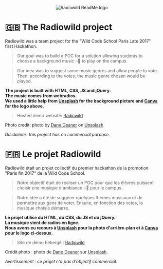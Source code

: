 <p align="center"><img src="https://s26.postimg.cc/qky3f61tl/radiowildlogocorne250.png" alt="Radiowild ReadMe logo")</p>

# 🇬🇧 The Radiowild project

Radiowild was a team project for the "Wild Code School Paris Late 2017" first Hackathon.

> Our goal was to build a POC for a solution allowing students to choose a background music 🎶🎷 to play on the campus.

> Our idea was to suggest some music genres and allow people to vote. Then, according to the votes, the music genre chosen would be played.

**The project is built with HTML, CSS, JS and jQuery.**  
**The music comes from webradios.**  
**We used a little help from [Unsplash](https://unsplash.com) for the background picture and [Canva](https://canva.com) for the logo above.**

> Hosted demo website: [Radiowild](https://codingk8.github.io/radiowild/)

Photo credit: photo by [Dane Deaner](https://unsplash.com/@danedeaner?utm_medium=referral&utm_campaign=photographer-credit&utm_content=creditBadge) on [Unsplash](https://unsplash.com).

*Disclaimer: this project has no commercial purpose.*

# 🇫🇷 Le projet Radiowild

Radiowild était un projet collectif du premier hackathon de la promotion "Paris fin 2017" de la Wild Code School.

> Notre objectif était de réaliser un POC pour que les élèvres puissent choisir une musique d'ambiance 🎶🎷 pour le campus.

> Notre idée a été de suggérer quelques thèmes musicaux et de permettre aux gens de voter. Ensuite, en fonction des votes, la musique choisie démarre.

**Le projet utilise du HTML, du CSS, du JS et du jQuery.**  
**La musique vient de radios en ligne.**  
**Nous avons eu recours à [Unsplash](https://unsplash.com) pour la photo d'arrière-plan et à [Canva](https://canva.com) pour le logo ci-dessus.**

> Site de démo hébergé : [Radiowild](https://codingk8.github.io/radiowild/)

Crédit photo : photo de [Dane Deaner](https://unsplash.com/@danedeaner?utm_medium=referral&utm_campaign=photographer-credit&utm_content=creditBadge) sur [Unsplash](https://unsplash.com).

*Avertissement : ce projet n'a pas d'objectif commercial.*
